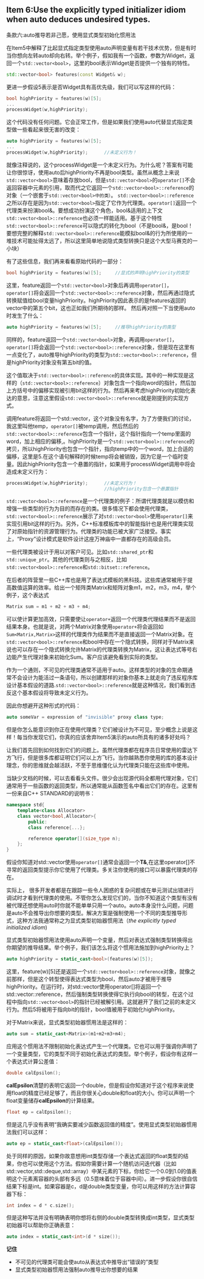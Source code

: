 ## Item 6:Use the explicitly typed initializer idiom when auto deduces undesired types.
条款六:auto推导若非己愿，使用显式类型初始化惯用法

在Item5中解释了比起显式指定类型使用auto声明变量有若干技术优势，但是有时当你想向左转auto却向右转。举个例子，假如我有一个函数，参数为Widget，返回一个`std::vector<bool>`，这里的bool表示Widget是否提供一个独有的特性。
````cpp
std::vector<bool> features(const Widget& w);
````
更进一步假设5表示是否Widget具有高优先级，我们可以写这样的代码：
````cpp
bool highPriority = features(w)[5];
...
processWidget(w,highPriority);
````
这个代码没有任何问题。它会正常工作，但是如果我们使用auto代替显式指定类型做一些看起来很无害的改变：
````cpp
auto highPriority = features(w)[5];
...
processWidget(w,highPriority);		//未定义行为！
````
就像注释说的，这个processWidget是一个未定义行为。为什么呢？答案有可能让你很惊讶，使用auto后highPriority不再是bool类型。虽然从概念上来说`std::vector<bool>`意味着存放bool，但是`std::vector<bool>`的`operator[]`不会返回容器中元素的引用，取而代之它返回一个`std::vector<bool>::reference`的对象（一个嵌套于`std::vector<bool>中的类）`。
`std::vector<bool>::reference`之所以存在是因为`std::vector<bool>`指定了它作为代理类。`operator[]`返回一个代理类来扮演bool&。要想成功扮演这个角色，bool&适用的上下文`std::vector<bool>::reference`也必须一样能适用。基于这个特性`std::vector<bool>::reference`可以隐式的转化为bool（不是bool&，是bool！要想完整的解释`std::vector<bool>::reference`能模拟bool&的行为所使用的一堆技术可能扯得太远了，所以这里简单地说隐式类型转换只是这个大型马赛克的一小块）

有了这些信息，我们再来看看原始代码的一部分：
````cpp
bool highPriority = features(w)[5];     //显式的声明highPriority的类型
````
这里，feature返回一个`std::vector<bool>`对象后再调用`operator[]`，`operator[]`将会返回一个`std::vector<bool>::reference`对象，然后再通过隐式转换赋值给bool变量highPriority。highPriority因此表示的是features返回的vector中的第五个bit，这也正如我们所期待的那样。
然后再对照一下当使用auto时发生了什么：
````cpp
auto highPriority = features(w)[5];     //推导highPriority的类型
````
同样的，feature返回一个`std::vector<bool>`对象，再调用`operator[]`，`operator[]`将会返回一个`std::vector<bool>::reference`对象，但是现在这里有一点变化了，auto推导highPriority的类型为`std::vector<bool>::reference`，但是highPriority对象没有第五bit的值。

这个值取决于`std::vector<bool>::reference`的具体实现。其中的一种实现是这样的（`std::vector<bool>::reference`）对象包含一个指向word的指针，然后加上方括号中的偏移实现被引用bit这样的行为。然后再来考虑highPriority初始化表达的意思，注意这里假设`std::vector<bool>::reference`就是刚提到的实现方式。

调用feature将返回一个std::vector<bool>，这个对象没有名字，为了方便我们的讨论，我这里叫他temp，`operator[]`被temp调用，然后然后的`std::vector<bool>::reference`包含一个指针，这个指针指向一个temp里面的word，加上相应的偏移,。highPriority是一个`std::vector<bool>::reference`的拷贝，所以highPriority也包含一个指针，指向temp中的一个word，加上合适的偏移，这里是5.在这个语句解释的时候temp将会被销毁，因为它是一个临时变量。因此highPriority包含一个悬置的指针，如果用于processWidget调用中将会造成未定义行为：
````cpp
processWidget(w,highPriority);      //未定义行为！
                                    //highPriority包含一个悬置指针
````
`std::vector<bool>::reference`是一个代理类的例子：所谓代理类就是以模仿和增强一些类型的行为为目的而存在的类。很多情况下都会使用代理类，`std::vector<bool>::reference`展示了对`std::vector<bool>`使用`operator[]`来实现引用bit这样的行为。另外，C++标准模板库中的智能指针也是用代理类实现了对原始指针的资源管理行为。代理类的功能已被大家广泛接受。事实上，“Proxy”设计模式是软件设计这座万神庙中一直都存在的高级会员。

一些代理类被设计于用以对客户可见。比如`std::shared_ptr`和`std::unique_ptr`。其他的代理类则与之相反，比如`std::vector<bool>::reference`和`std::bitset::reference`。

在后者的阵营里一些C++库也是用了表达式模板的黑科技。这些库通常被用于提高数值运算的效率。给出一个矩阵类Matrix和矩阵对象m1，m2，m3，m4，举个例子，这个表达式
````cpp
Matrix sum = m1 + m2 + m3 + m4;
````
可以使计算更加高效，只需要使让`operator+`返回一个代理类代理结果而不是返回结果本身。也就是说，对两个Matrix对象使用`operator+`将会返回如`Sum<Matrix,Matrix>`这样的代理类作为结果而不是直接返回一个Matrix对象。在`std::vector<bool>::reference`和bool中存在一个隐式转换，同样对于Matrix来说也可以存在一个隐式转换允许Matrix的代理类转换为Matrix，这让表达式等号右边能产生代理对象来初始化Sum。客户应该避免看到实际的类型。

作为一个通则，不可见的代理类通常不适用于auto。这样类型的对象的生命期通常不会设计为能活过一条语句，所以创建那样的对象你基本上就走向了违反程序库设计基本假设的道路.`std::vector<bool>::reference`就是这种情况，我们看到违反这个基本假设将导致未定义行为。

因此你想避开这种形式的代码：
````cpp
auto someVar = expression of "invisible" proxy class type;
````
但是你怎么能意识到你正在使用代理类？它们被设计为不可见，至少概念上说是这样！每当你发现它们，你真的应该舍弃Item5演示的auto所具有的诸多好处吗？

让我们首先回到如何找到它们的问题上。虽然代理类都在程序员日常使用的雷达下方飞行，但是很多库都证明它们可以上方飞行。当你越熟悉你使用的库的基本设计理念，你的思维就会越活跃，不至于思维僵化认为代理类只能在这些库中使用。

当缺少文档的时候，可以去看看头文件。很少会出现源代码全都用代理对象，它们通常用于一些函数的返回类型，所以通常能从函数签名中看出它们的存在。这里有一份来自C++ STANDARD的说明书：
````cpp
namespace std{
    template<class Allocator>
    class vector<bool,Allocator>{
        public:
        class reference{...};

        reference operator[](size_type n);
    };
}
````
假设你知道对std::vector<T>使用`operator[]`通常会返回一个**T&**,在这里operator[]不寻常的返回类型提示你它使用了代理类。多关注你使用的接口可以暴露代理类的存在。

实际上， 很多开发者都是在跟踪一些令人困惑的复杂问题或在单元测试出错进行调试时才看到代理类的使用。不管你怎么发现它们的，当你不知道这个类型有没有被代理还想使用auto时你就不能单单只用一个auto。auto本身没什么问题，问题是auto不会推导出你想要的类型。解决方案是强制使用一个不同的类型推导形式，这种方法我通常称之为显式类型初始器惯用法（_the explicitly typed initialized idiom_)

显式类型初始器惯用法使用auto声明一个变量，然后对表达式强制类型转换得出你期望的推导结果。举个例子，我们该怎么将这个惯用法施加到highPriority上？
````cpp
auto highPriority = static_cast<bool>(features(w)[5]);
````
这里，feature(w)[5]还是返回一个`std::vector<bool>::reference`对象，就像之前那样，但是这个转型使得表达式类型为bool，然后auto才被用于推导highPriority。在运行时，对std::vector<bool>使用operator[]将返回一个std::vector<bool>::reference，然后强制类型转换使得它执行向bool的转型，在这个过程中指向`std::vector<bool>`的指针已经被解引用。这就避开了我们之前的未定义行为。然后5将被用于指向bit的指针，bool值被用于初始化highPriority。

对于Matrix来说，显式类型初始器惯用法是这样的：
````cpp
auto sum = static_cast<Matrix>(m1+m2+m3+m4);
````
应用这个惯用法不限制初始化表达式产生一个代理类。它也可以用于强调你声明了一个变量类型，它的类型不同于初始化表达式的类型。举个例子，假设你有这样一个表达式计算公差值：
````cpp
double calEpsilon();
````
**calEpsilon**清楚的表明它返回一个double，但是假设你知道对于这个程序来说使用float的精度已经足够了，而且你很关心double和float的大小。你可以声明一个float变量储存**calEpsilon**的计算结果。
````cpp
float ep = calEpsilon();
````
但是这几乎没有表明“我确实要减少函数返回值的精度”。使用显式类型初始器惯用法我们可以这样：
````cpp
auto ep = static_cast<float>(calEpsilon());
````
处于同样的原因，如果你故意想用int类型存储一个表达式返回的float类型的结果，你也可以使用这个方法。假如你需要计算一个随机访问迭代器（比如std::vector,std::deque,std::array）中某元素的下标，你给它一个0.0到1.0的值表明这个元素离容器的头部有多远（0.5意味着位于容器中间）。进一步假设你很自信结果下标是int。如果容器是c，d是double类型变量，你可以用这样的方法计算容器下标：
````cpp
int index = d * c.size();
````
但是这种写法并没有明确表明你想将右侧的double类型转换成int类型，显式类型初始器可以帮助你正确表意：
````cpp
auto index = static_cast<int>(d * size());
````

**记住**

+ 不可见的代理类可能会使auto从表达式中推导出“错误的”类型
+ 显式类型初始器惯用法强制auto推导出你想要的结果
